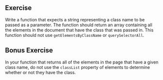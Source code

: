 ## Exercise

Write a function that expects a string representing a class name to be passed as a parameter. The function should return an array containing all the elements in the document that have the class that was passed in. This function should not use `getElementsByClassName` or `querySelectorAll`.

## Bonus Exercise

In your function that returns all of the elements in the page that have a given class name, do not use the `classList` property of elements to determine whether or not they have the class.

